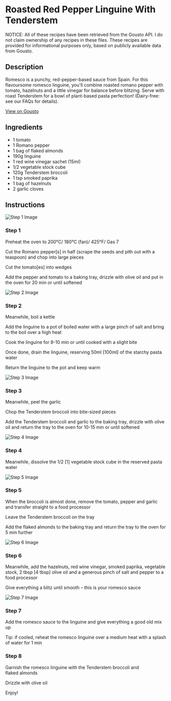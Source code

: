 # Roasted Red Pepper Linguine With Tenderstem

NOTICE: All of these recipes have been retrieved from the Gousto API. I do not claim ownership of any recipes in these files. These recipes are provided for informational purposes only, based on publicly available data from Gousto.

## Description

Romesco is a punchy, red-pepper-based sauce from Spain. For this flavoursome romesco linguine, you'll combine roasted romano pepper with tomato, hazelnuts and a little vinegar for balance before blitzing. Serve with roast Tenderstem for a bowl of plant-based pasta perfection! (Dairy-free: see our FAQs for details).

[View on Gousto](https://www.gousto.co.uk/recipes/cookbook/roasted-red-pepper-linguine-with-tenderstem)

## Ingredients

- 1 tomato
- 1 Romano pepper 
- 1 bag of flaked almonds
- 190g linguine 
- 1 red wine vinegar sachet (15ml)
- 1/2 vegetable stock cube
- 120g Tenderstem broccoli
- 1 tsp smoked paprika
- 1 bag of hazelnuts
- 2 garlic cloves

## Instructions

![Step 1 Image](https://production-media.gousto.co.uk/cms/recipe-step-image/1388.-step-1.2-x200.jpg)

### Step 1

Preheat the oven to 200°C/ 180°C (fan)/ 425°F/ Gas 7


Cut the Romano pepper<span class="text-danger">[s]</span> in half (scrape the seeds and pith out with a teaspoon) and chop into large pieces 


Cut the tomato<span class="text-danger">[es]</span><span class="text-danger"> </span>into wedges


Add the pepper and tomato to a baking tray, drizzle with olive oil and put in the oven for 20 min or until softened

![Step 2 Image](https://production-media.gousto.co.uk/cms/recipe-step-image/1388.-step-2-x200.jpg)

### Step 2

Meanwhile, boil a kettle 


Add the linguine to a pot of boiled water with a large pinch of salt and bring to the boil over a high heat


Cook the linguine for 8-10 min or until cooked with a slight bite


Once done, drain the linguine, reserving 50ml <span class="text-danger">[100ml]</span> of the starchy pasta water


Return the linguine to the pot and keep warm

![Step 3 Image](https://production-media.gousto.co.uk/cms/recipe-step-image/1388.-step-3.2-x200.jpg)

### Step 3

Meanwhile, peel the garlic 


Chop the Tenderstem broccoli into bite-sized pieces


Add the Tenderstem broccoli and garlic to the baking tray, drizzle with olive oil and return the tray to the oven for 10-15 min or until softened

![Step 4 Image](https://production-media.gousto.co.uk/cms/recipe-step-image/1388.-step-4-x200.jpg)

### Step 4

Meanwhile, dissolve the 1/2 <span class="text-danger">[1] </span>vegetable stock cube in the reserved pasta water

![Step 5 Image](https://production-media.gousto.co.uk/cms/recipe-step-image/1388.-step-5.2-x200.jpg)

### Step 5

When the broccoli is almost done, remove the tomato, pepper and garlic and transfer straight to a food processor


Leave the Tenderstem broccoli on the tray 


Add the flaked almonds to the baking tray and return the tray to the oven for 5 min further

![Step 6 Image](https://production-media.gousto.co.uk/cms/recipe-step-image/1388.-step-6-x200.jpg)

### Step 6

Meanwhile, add the hazelnuts, red wine vinegar, smoked paprika, vegetable stock, 2 tbsp <span class="text-danger">[4 tbsp]</span> olive oil and a generous pinch of salt and pepper to a food processor 


Give everything a blitz until smooth – this is your romesco sauce

![Step 7 Image](https://production-media.gousto.co.uk/cms/recipe-step-image/1388.-step-7.2-x200.jpg)

### Step 7

Add the romesco sauce to the linguine and give everything a good old mix up 


Tip: if cooled, reheat the romesco linguine over a medium heat with a splash of water for 1 min

### Step 8

Garnish the romesco linguine with the Tenderstem broccoli and flaked almonds 


Drizzle with olive oil 


Enjoy!

